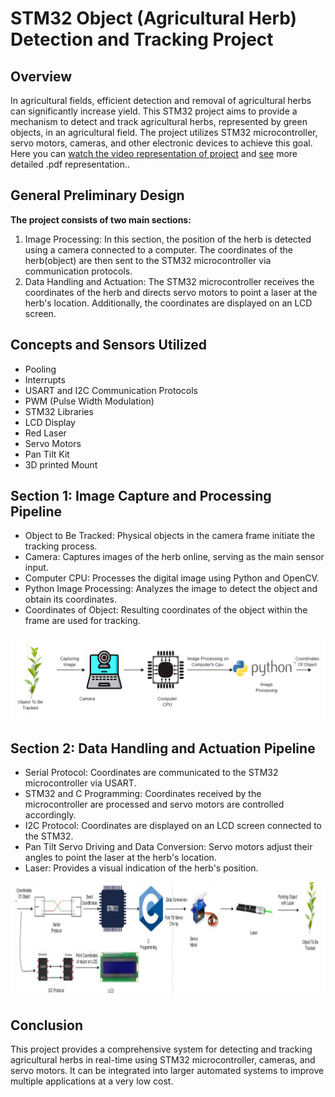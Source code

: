 # STM32 Object (Agricultural Herb) Detection and Tracking Project

## Overview
In agricultural fields, efficient detection and removal of agricultural herbs can significantly increase yield. This STM32 project aims to provide a mechanism to detect and track agricultural herbs, represented by green objects, in an agricultural field. The project utilizes STM32 microcontroller, servo motors, cameras, and other electronic devices to achieve this goal. Here you can [watch the video representation of project](https://youtu.be/UNbD-ZfWUSE) and [see](https://github.com/mehmetyucelsaritas/STM32_Online_Object_Detection/blob/main/rapor.pdf) more detailed .pdf representation..

## General Preliminary Design
**The project consists of two main sections:**
1. Image Processing: In this section, the position of the herb is detected using a camera connected to a computer. The coordinates of the herb(object) are then sent to the STM32 microcontroller via communication protocols.
2. Data Handling and Actuation: The STM32 microcontroller receives the coordinates of the herb and directs servo motors to point a laser at the herb's location. Additionally, the coordinates are displayed on an LCD screen.

## Concepts and Sensors Utilized
- Pooling
- Interrupts
- USART and I2C Communication Protocols
- PWM (Pulse Width Modulation)
- STM32 Libraries
- LCD Display
- Red Laser
- Servo Motors
- Pan Tilt Kit
- 3D printed Mount

## Section 1: Image Capture and Processing Pipeline
- Object to Be Tracked: Physical objects in the camera frame initiate the tracking process.
- Camera: Captures images of the herb online, serving as the main sensor input.
- Computer CPU: Processes the digital image using Python and OpenCV.
- Python Image Processing: Analyzes the image to detect the object and obtain its coordinates.
- Coordinates of Object: Resulting coordinates of the object within the frame are used for tracking.

![section 1 work flow](https://github.com/mehmetyucelsaritas/STM32_Online_Object_Detection/blob/main/images/section1%20flow%20chart.png)

## Section 2: Data Handling and Actuation Pipeline
- Serial Protocol: Coordinates are communicated to the STM32 microcontroller via USART.
- STM32 and C Programming: Coordinates received by the microcontroller are processed and servo motors are controlled accordingly.
- I2C Protocol: Coordinates are displayed on an LCD screen connected to the STM32.
- Pan Tilt Servo Driving and Data Conversion: Servo motors adjust their angles to point the laser at the herb's location.
- Laser: Provides a visual indication of the herb's position.

![section 2 work flow](https://github.com/mehmetyucelsaritas/STM32_Online_Object_Detection/blob/main/images/section2%20flow%20chart.png)

## Conclusion
This project provides a comprehensive system for detecting and tracking agricultural herbs in real-time using STM32 microcontroller, cameras, and servo motors. It can be integrated into larger automated systems to improve multiple applications at a very low cost. 
